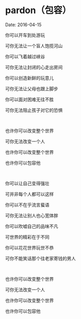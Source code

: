 # pardon（包容）

Date: 2016-04-15

你可以开车到处游玩

可你无法让一个盲人饱揽河山

你可以飞着越过峡谷

可你无法让封闭的心走出房间

你可以创造新鲜的玩意儿

可你无法让父母也跟上脚步

你可以面对困难无往不胜

可你无法阻止孩子对它的恐惧

<br/>

也许你可以改变整个世界

可你无法改变一个人

也许你可以改变整个世界

也许你可以包容他

<br/>

你可以让自己变得强壮

可并非每个人都可以这样

你可以不在乎流言蜚语

可你无法让别人也心宽体胖

你可以吹嘘自己的品味不凡

可世界的精彩在于不同

你可以花花世界玩世不恭

可你不能笑话那个往老家寄钱的男人

<br/>

也许你可以改变整个世界

可你无法改变一个人

也许你可以改变整个世界

也许你可以包容他